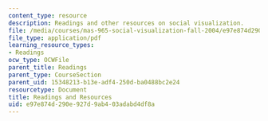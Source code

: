 ```yaml
---
content_type: resource
description: Readings and other resources on social visualization.
file: /media/courses/mas-965-social-visualization-fall-2004/e97e874d290e927d9ab403adabd4df8a_readings.pdf
file_type: application/pdf
learning_resource_types:
- Readings
ocw_type: OCWFile
parent_title: Readings
parent_type: CourseSection
parent_uid: 15348213-b13e-adf4-250d-ba0488bc2e24
resourcetype: Document
title: Readings and Resources
uid: e97e874d-290e-927d-9ab4-03adabd4df8a
---
```

